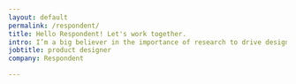 ```yaml
---
layout: default
permalink: /respondent/
title: Hello Respondent! Let's work together.
intro: I’m a big believer in the importance of research to drive design and product decisions. I’ve led a number of different user research initiatives, and I know that one of the most difficult parts of the process is recruiting and scheduling participants. I’m excited by the work Respondent is doing to revolutionise and improve that process, and would love to help drive that forward.
jobtitle: product designer
company: Respondent

---
```

